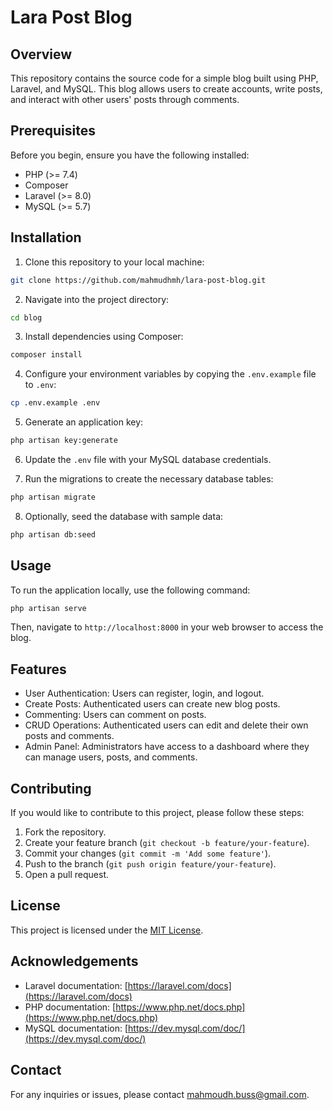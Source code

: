 # Lara Post Blog

## Overview

This repository contains the source code for a simple blog built using PHP, Laravel, and MySQL. This blog allows users to create accounts, write posts, and interact with other users' posts through comments.

## Prerequisites

Before you begin, ensure you have the following installed:

-   PHP (>= 7.4)
-   Composer
-   Laravel (>= 8.0)
-   MySQL (>= 5.7)

## Installation

1. Clone this repository to your local machine:

```bash
git clone https://github.com/mahmudhmh/lara-post-blog.git
```

2. Navigate into the project directory:

```bash
cd blog
```

3. Install dependencies using Composer:

```bash
composer install
```

4. Configure your environment variables by copying the `.env.example` file to `.env`:

```bash
cp .env.example .env
```

5. Generate an application key:

```bash
php artisan key:generate
```

6. Update the `.env` file with your MySQL database credentials.

7. Run the migrations to create the necessary database tables:

```bash
php artisan migrate
```

8. Optionally, seed the database with sample data:

```bash
php artisan db:seed
```

## Usage

To run the application locally, use the following command:

```bash
php artisan serve
```

Then, navigate to `http://localhost:8000` in your web browser to access the blog.

## Features

-   User Authentication: Users can register, login, and logout.
-   Create Posts: Authenticated users can create new blog posts.
-   Commenting: Users can comment on posts.
-   CRUD Operations: Authenticated users can edit and delete their own posts and comments.
-   Admin Panel: Administrators have access to a dashboard where they can manage users, posts, and comments.

## Contributing

If you would like to contribute to this project, please follow these steps:

1. Fork the repository.
2. Create your feature branch (`git checkout -b feature/your-feature`).
3. Commit your changes (`git commit -m 'Add some feature'`).
4. Push to the branch (`git push origin feature/your-feature`).
5. Open a pull request.

## License

This project is licensed under the [MIT License](LICENSE).

## Acknowledgements

-   Laravel documentation: [https://laravel.com/docs](https://laravel.com/docs)
-   PHP documentation: [https://www.php.net/docs.php](https://www.php.net/docs.php)
-   MySQL documentation: [https://dev.mysql.com/doc/](https://dev.mysql.com/doc/)

## Contact

For any inquiries or issues, please contact [mahmoudh.buss@gmail.com](mailto:mahmoudh.buss@gmail.com).
